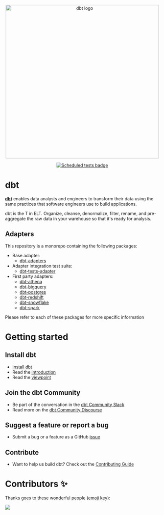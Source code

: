 <p align="center">
    <img src="https://raw.githubusercontent.com/dbt-labs/dbt/ec7dee39f793aa4f7dd3dae37282cc87664813e4/etc/dbt-logo-full.svg" alt="dbt logo" width="500"/>
</p>
<p align="center">
    <a href="https://github.com/dbt-labs/dbt-adapters/actions/workflows/scheduled-tests.yml">
        <img src="https://github.com/dbt-labs/dbt-adapters/actions/workflows/scheduled-tests.yml/badge.svg?event=schedule" alt="Scheduled tests badge"/>
    </a>
</p>

# dbt

**[dbt](https://www.getdbt.com/)** enables data analysts and engineers to transform their data using the same practices that software engineers use to build applications.

dbt is the T in ELT. Organize, cleanse, denormalize, filter, rename, and pre-aggregate the raw data in your warehouse so that it's ready for analysis.

## Adapters

This repository is a monorepo containing the following packages:

- Base adapter:
  - [dbt-adapters](/dbt-adapters)
- Adapter integration test suite:
  - [dbt-tests-adapter](/dbt-tests-adapter)
- First party adapters:
  - [dbt-athena](/dbt-athena)
  - [dbt-bigquery](/dbt-bigquery)
  - [dbt-postgres](/dbt-postgres)
  - [dbt-redshift](/dbt-redshift)
  - [dbt-snowflake](/dbt-snowflake)
  - [dbt-spark](/dbt-spark)

Please refer to each of these packages for more specific information

# Getting started

## Install dbt

- [Install dbt](https://docs.getdbt.com/docs/installation)
- Read the [introduction](https://docs.getdbt.com/docs/introduction/)
- Read the [viewpoint](https://docs.getdbt.com/docs/about/viewpoint/)

## Join the dbt Community

- Be part of the conversation in the [dbt Community Slack](http://community.getdbt.com/)
- Read more on the [dbt Community Discourse](https://discourse.getdbt.com)

## Suggest a feature or report a bug

- Submit a bug or a feature as a GitHub [issue](https://github.com/dbt-labs/dbt-adapters/issues/new/choose)

## Contribute

- Want to help us build dbt? Check out the [Contributing Guide](CONTRIBUTING.md)

# Contributors ✨

Thanks goes to these wonderful people ([emoji key](https://allcontributors.org/docs/en/emoji-key)):

<a href="https://github.com/dbt-labs/dbt-adapters/graphs/contributors">
    <img src="https://contrib.rocks/image?repo=dbt-labs/dbt-adapters" />
</a>

